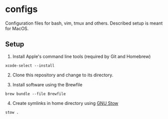 # configs
Configuration files for bash, vim, tmux and others. Described setup is meant for MacOS. 

## Setup

1. Install Apple's command line tools (required by Git and Homebrew)
```
xcode-select --install
```

2. Clone this repository and change to its directory.

3. Install software using the Brewfile
```
brew bundle --file Brewfile
```

4. Create symlinks in home directory using [GNU Stow](https://www.gnu.org/software/stow/)
```
stow .
```
